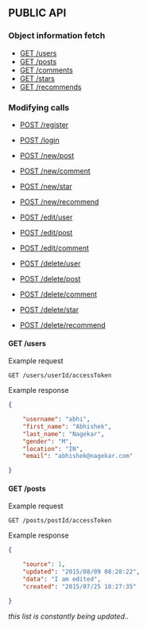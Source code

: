 ## PUBLIC API 

### Object information fetch
* [GET /users](#getusers)
* [GET /posts](#getposts)
* [GET /comments](#getcomments)
* [GET /stars](#getstars)
* [GET /recommends](#getrecommends)

### Modifying calls
* [POST /register](#postregister)
* [POST /login](#postlogin)

* [POST /new/post](#postnewpost)
* [POST /new/comment](#postnewcomment)
* [POST /new/star](#postnewstar)
* [POST /new/recommend](#postnewrecommend)

* [POST /edit/user](#postedituser)
* [POST /edit/post](#posteditpost)
* [POST /edit/comment](#posteditcomment)

* [POST /delete/user](#postdeleteuser)
* [POST /delete/post](#postdeletepost)
* [POST /delete/comment](#postdeletecomment)
* [POST /delete/star](#postdeletestar)
* [POST /delete/recommend](#postdeleterecommend)

#### <a name="getusers"></a> GET /users 
Example request
```
GET /users/userId/accessToken
```
Example response
```json
{

    "username": "abhi",
    "first_name": "Abhishek",
    "last_name": "Nagekar",
    "gender": "M",
    "location": "IN",
    "email": "abhishek@nagekar.com"

}
```

#### <a name="getposts"></a> GET /posts 
Example request
```
GET /posts/postId/accessToken
```
Example response
```json
{

    "source": 1,
    "updated": "2015/08/09 08:28:22",
    "data": "I am edited",
    "created": "2015/07/25 18:27:35"

}
```

*this list is constantly being updated..*
